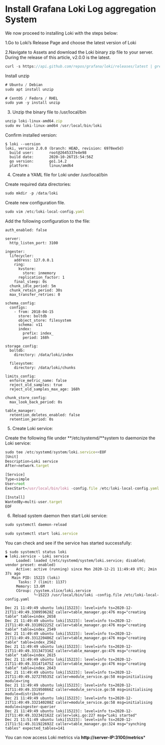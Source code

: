 # Install Grafana Loki Log aggregation System

We now proceed to installing Loki with the steps below:

1.Go to Loki’s Release Page and choose the latest version of Loki

2.Navigate to Assets and download the Loki binary zip file to your server. During the release of this article, v2.0.0 is the latest.

```js
curl -s https://api.github.com/repos/grafana/loki/releases/latest | grep browser_download_url |  cut -d '"' -f 4 | grep loki-linux-amd64.zip | wget -i -
```
Install unzip
```js
# Ubuntu / Debian
sudo apt install unzip

# CentOS / Fedora / RHEL
sudo yum -y install unzip
```
3. Unzip the binary file to /usr/local/bin
```js
unzip loki-linux-amd64.zip
sudo mv loki-linux-amd64 /usr/local/bin/loki
```
Confirm installed version:
```
$ loki --version
loki, version 2.0.0 (branch: HEAD, revision: 6978ee5d)
  build user:       root@2645337e4e98
  build date:       2020-10-26T15:54:56Z
  go version:       go1.14.2
  platform:         linux/amd64
```
4. Create a YAML file for Loki under /usr/local/bin

Create required data directories:
```js 
sudo mkdir -p /data/loki
```

Create new configuration file.
```js
sudo vim /etc/loki-local-config.yaml
```
Add the following configuration to the file:
```
auth_enabled: false

server:
  http_listen_port: 3100

ingester:
  lifecycler:
    address: 127.0.0.1
    ring:
      kvstore:
        store: inmemory
      replication_factor: 1
    final_sleep: 0s
  chunk_idle_period: 5m
  chunk_retain_period: 30s
  max_transfer_retries: 0

schema_config:
  configs:
    - from: 2018-04-15
      store: boltdb
      object_store: filesystem
      schema: v11
      index:
        prefix: index_
        period: 168h

storage_config:
  boltdb:
    directory: /data/loki/index

  filesystem:
    directory: /data/loki/chunks

limits_config:
  enforce_metric_name: false
  reject_old_samples: true
  reject_old_samples_max_age: 168h

chunk_store_config:
  max_look_back_period: 0s

table_manager:
  retention_deletes_enabled: false
  retention_period: 0s
```

5. Create Loki service:

Create the following file under **/etc/systemd/**system to daemonize the Loki service:

```js
sudo tee /etc/systemd/system/loki.service<<EOF
[Unit]
Description=Loki service
After=network.target

[Service]
Type=simple
User=root
ExecStart=/usr/local/bin/loki -config.file /etc/loki-local-config.yaml

[Install]
WantedBy=multi-user.target
EOF
```
6. Reload system daemon then start Loki service:

```js
sudo systemctl daemon-reload
```
```js
sudo systemctl start loki.service
```
You can check and see if the service has started successfully:
```
$ sudo systemctl status loki
● loki.service - Loki service
     Loaded: loaded (/etc/systemd/system/loki.service; disabled; vendor preset: enabled)
     Active: active (running) since Mon 2020-12-21 11:49:49 UTC; 2min 37s ago
   Main PID: 15223 (loki)
      Tasks: 7 (limit: 1137)
     Memory: 13.6M
     CGroup: /system.slice/loki.service
             └─15223 /usr/local/bin/loki -config.file /etc/loki-local-config.yaml

Dec 21 11:49:49 ubuntu loki[15223]: level=info ts=2020-12-21T11:49:49.330959628Z caller=table_manager.go:476 msg="creating table" table=index_2658
Dec 21 11:49:49 ubuntu loki[15223]: level=info ts=2020-12-21T11:49:49.331092225Z caller=table_manager.go:476 msg="creating table" table=index_2549
Dec 21 11:49:49 ubuntu loki[15223]: level=info ts=2020-12-21T11:49:49.331220486Z caller=table_manager.go:476 msg="creating table" table=index_2562
Dec 21 11:49:49 ubuntu loki[15223]: level=info ts=2020-12-21T11:49:49.331347316Z caller=table_manager.go:476 msg="creating table" table=index_2615
Dec 21 11:49:49 ubuntu loki[15223]: level=info ts=2020-12-21T11:49:49.331471475Z caller=table_manager.go:476 msg="creating table" table=index_2643
Dec 21 11:49:49 ubuntu loki[15223]: level=info ts=2020-12-21T11:49:49.327278535Z caller=module_service.go:58 msg=initialising module=ring
Dec 21 11:49:49 ubuntu loki[15223]: level=info ts=2020-12-21T11:49:49.331950866Z caller=module_service.go:58 msg=initialising module=distributor
Dec 21 11:49:49 ubuntu loki[15223]: level=info ts=2020-12-21T11:49:49.332140208Z caller=module_service.go:58 msg=initialising module=ingester-querier
Dec 21 11:49:49 ubuntu loki[15223]: level=info ts=2020-12-21T11:49:49.332342162Z caller=loki.go:227 msg="Loki started"
Dec 21 11:51:49 ubuntu loki[15223]: level=info ts=2020-12-21T11:51:49.311922692Z caller=table_manager.go:324 msg="synching tables" expected_tables=141
```
You can now access Loki metrics via **http://server-IP:3100/metrics***